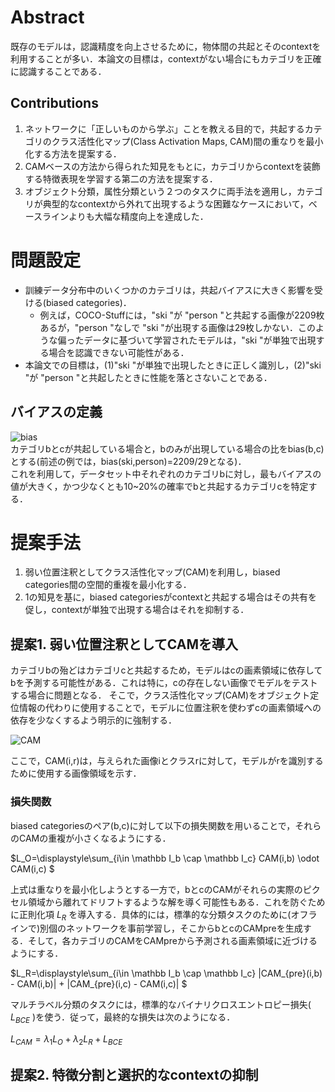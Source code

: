 # Abstract
既存のモデルは，認識精度を向上させるために，物体間の共起とそのcontextを利用することが多い．本論文の目標は，contextがない場合にもカテゴリを正確に認識することである．

## Contributions
1. ネットワークに「正しいものから学ぶ」ことを教える目的で，共起するカテゴリのクラス活性化マップ(Class Activation Maps, CAM)間の重なりを最小化する方法を提案する．  
1. CAMベースの方法から得られた知見をもとに，カテゴリからcontextを装飾する特徴表現を学習する第二の方法を提案する．  
1. オブジェクト分類，属性分類という２つのタスクに両手法を適用し，カテゴリが典型的なcontextから外れて出現するような困難なケースにおいて，ベースラインよりも大幅な精度向上を達成した．

# 問題設定
 - 訓練データ分布中のいくつかのカテゴリは，共起バイアスに大きく影響を受ける(biased categories)．  
   - 例えば，COCO-Stuffには，"ski "が "person "と共起する画像が2209枚あるが，"person "なしで "ski "が出現する画像は29枚しかない．このような偏ったデータに基づいて学習されたモデルは，"ski "が単独で出現する場合を認識できない可能性がある． 
 - 本論文での目標は，(1)"ski "が単独で出現したときに正しく識別し，(2)"ski "が "person "と共起したときに性能を落とさないことである．

## バイアスの定義
![bias](https://ar5iv.labs.arxiv.org/html/2001.03152/assets/x2.png)  
カテゴリbとcが共起している場合と，bのみが出現している場合の比をbias(b,c)とする(前述の例では，bias(ski,person)=2209/29となる)．  
これを利用して，データセット中それぞれのカテゴリbに対し，最もバイアスの値が大きく，かつ少なくとも10~20%の確率でbと共起するカテゴリcを特定する．

# 提案手法
1. 弱い位置注釈としてクラス活性化マップ(CAM)を利用し，biased categories間の空間的重複を最小化する．
2. 1の知見を基に，biased categoriesがcontextと共起する場合はその共有を促し，contextが単独で出現する場合はそれを抑制する．

## 提案1. 弱い位置注釈としてCAMを導入
カテゴリbの殆どはカテゴリcと共起するため，モデルはcの画素領域に依存してbを予測する可能性がある．これは特に，cの存在しない画像でモデルをテストする場合に問題となる．
そこで，クラス活性化マップ(CAM)をオブジェクト定位情報の代わりに使用することで，モデルに位置注釈を使わずcの画素領域への依存を少なくするよう明示的に強制する．  

![CAM](https://ar5iv.labs.arxiv.org/html/2001.03152/assets/x3.png)  

ここで，CAM(i,r)は，与えられた画像iとクラスrに対して，モデルがrを識別するために使用する画像領域を示す．  

### 損失関数  
biased categoriesのペア(b,c)に対して以下の損失関数を用いることで，それらのCAMの重複が小さくなるようにする．  

$L_O=\displaystyle\sum_{i\in \mathbb I_b	\cap \mathbb I_c} CAM(i,b) \odot CAM(i,c) $  

上式は重なりを最小化しようとする一方で，bとcのCAMがそれらの実際のピクセル領域から離れてドリフトするような解を導く可能性もある．これを防ぐために正則化項 $L_R$ を導入する．具体的には，標準的な分類タスクのために(オフラインで)別個のネットワークを事前学習し，そこからbとcのCAMpreを生成する．そして，各カテゴリのCAMをCAMpreから予測される画素領域に近づけるようにする．  

$L_R=\displaystyle\sum_{i\in \mathbb I_b	\cap \mathbb I_c} |CAM_{pre}(i,b) - CAM(i,b)| + |CAM_{pre}(i,c) - CAM(i,c)| $  

マルチラベル分類のタスクには，標準的なバイナリクロスエントロピー損失( $L_{BCE}$ )を使う．従って，最終的な損失は次のようになる．  

$L_{CAM}=\lambda_1 L_O + \lambda_2 L_R + L_{BCE}$

## 提案2. 特徴分割と選択的なcontextの抑制


